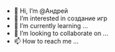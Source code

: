 - 👋 Hi, I’m @Андрей
- 👀 I’m interested in создание игр
- 🌱 I’m currently learning ...
- 💞️ I’m looking to collaborate on ...
- 📫 How to reach me ...

<!---
andruxageneral2022/andruxageneral2022 is a ✨ special ✨ repository because its `README.md` (this file) appears on your GitHub profile.
You can click the Preview link to take a look at your changes.
--->
